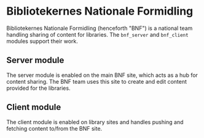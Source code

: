 # Bibliotekernes Nationale Formidling

Bibliotekernes Nationale Formidling (henceforth "BNF") is a national
team handling sharing of content for libraries. The `bnf_server` and
`bnf_client` modules support their work.

## Server module

The server module is enabled on the main BNF site, which acts as a hub
for content sharing. The BNF team uses this site to create and edit
content provided for the libraries.

## Client module

The client module is enabled on library sites and handles pushing and
fetching content to/from the BNF site.
